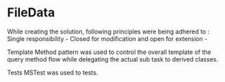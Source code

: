 # FileData
While creating the solution, following principles were being adhered to :
Single responsibility - 
Closed for modification and open for extension - 

Template Method pattern was used to control the overall template of the query method flow while delegating the actual sub task to derived classes.

Tests
MSTest was used to tests.
